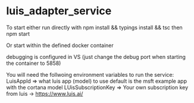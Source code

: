 # luis_adapter_service

To start either run directly with npm install && typings install && tsc
then  npm start

Or start within the defined docker container

debugging is configured in VS (just change the debug port when starting the container to 5858)

You will need the follwoing environment variables to run the service:
LuisAppId => what luis app (model) to use default is the msft example app with the cortana model
LUisSubscriptionKey => Your own subscription key from luis -> https://www.luis.ai/
